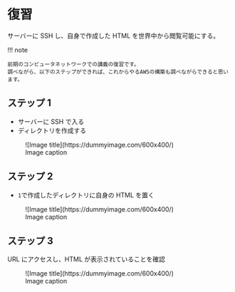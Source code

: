 # 復習

サーバーに SSH し、自身で作成した HTML を世界中から閲覧可能にする。

!!! note

    前期のコンピュータネットワークでの講義の復習です。
    調べながら、以下のステップができれば、これからやるAWSの構築も調べながらできると思います。

## ステップ 1

- サーバーに SSH で入る
- ディレクトリを作成する

<figure markdown>
  ![Image title](https://dummyimage.com/600x400/)
  <figcaption>Image caption</figcaption>
</figure>

## ステップ 2

- `1`で作成したディレクトリに自身の HTML を置く

<figure markdown>
  ![Image title](https://dummyimage.com/600x400/)
  <figcaption>Image caption</figcaption>
</figure>

## ステップ 3

URL にアクセスし、HTML が表示されていることを確認

<figure markdown>
  ![Image title](https://dummyimage.com/600x400/)
  <figcaption>Image caption</figcaption>
</figure>
